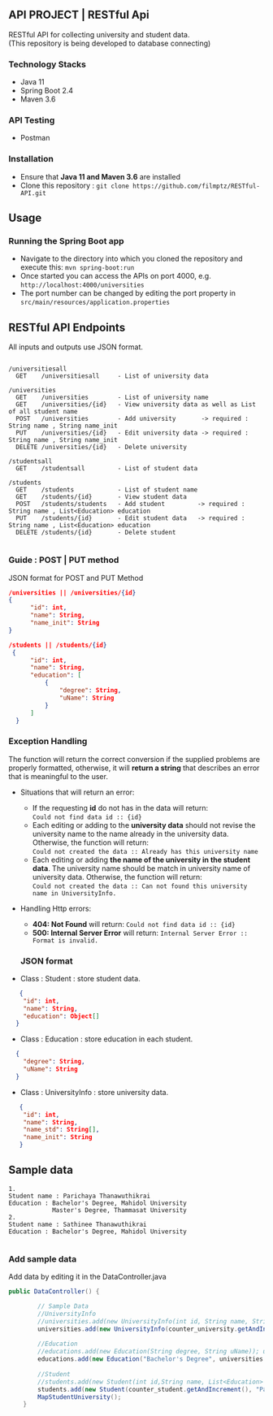 ## API PROJECT | RESTful Api
 RESTful API for collecting university and student data.<br>
 (This repository is being developed to database connecting)
 
### Technology Stacks
* Java 11
* Spring Boot 2.4
* Maven 3.6
### API Testing
* Postman
### Installation
* Ensure that **Java 11 and Maven 3.6** are installed
* Clone this repository : ```git clone https://github.com/filmptz/RESTful-API.git```

## Usage
### Running the Spring Boot app
* Navigate to the directory into which you cloned the repository and execute this: ```mvn spring-boot:run``` <br>
* Once started you can access the APIs on port 4000, e.g. ```http://localhost:4000/universities```<br>
* The port number can be changed by editing the port property in ```src/main/resources/application.properties```<br>

## RESTful API Endpoints
All inputs and outputs use JSON format.
```

/universitiesall
  GET    /universitiesall     - List of university data

/universities
  GET    /universities        - List of university name
  GET    /universities/{id}   - View university data as well as List of all student name
  POST   /universities        - Add university       -> required : String name , String name_init
  PUT    /universities/{id}   - Edit university data -> required : String name , String name_init
  DELETE /universities/{id}   - Delete university

/studentsall
  GET    /studentsall         - List of student data

/students
  GET    /students            - List of student name
  GET    /students/{id}       - View student data 
  POST   /students/students   - Add student         -> required : String name , List<Education> education
  PUT    /students/{id}       - Edit student data   -> required : String name , List<Education> education
  DELETE /students/{id}       - Delete student
  
  ```
  ### Guide : POST | PUT  method
  
 JSON format for POST and PUT Method
  
  ```JSON
  /universities || /universities/{id}
  {
        "id": int,
        "name": String,
        "name_init": String
  }
  
  /students || /students/{id} 
   {
        "id": int,
        "name": String,
        "education": [
            {
                "degree": String,
                "uName": String
            }
        ]
    }
  
  ```
  ### Exception Handling
  The function will return the correct conversion if the supplied problems are properly formatted, otherwise, it will **return a string** that describes an error that is meaningful to the user.
* Situations that will return an error:
     * If the requesting **id** do not has in the data will return:<br> ```Could not find data id :: {id}```
     * Each editing or adding to the **university data** should not revise the university name to the name already in the university data. Otherwise, the function will return:<br> ```Could not created the data :: Already has this university name```
     * Each editing or adding **the name of the university in the student data**. The university name should be match in university name of university data. Otherwise, the function will return:<br> ```Could not created the data :: Can not found this university name in UniversityInfo.```
     
* Handling Http errors:
     * **404: Not Found** will return: ```Could not find data id :: {id}```
     * **500: Internal Server Error** will return: ```Internal Server Error :: Format is invalid.```
      
  ### JSON format  
* Class : Student : store student data.
```JSON
   {
    "id": int,
    "name": String,
    "education": Object[]
  }
```
* Class : Education : store education in each student.
```JSON
  {
    "degree": String,
    "uName": String
  }
```
* Class : UniversityInfo : store university data.
```JSON
   {
    "id": int,
    "name": String,
    "name_std": String[],
    "name_init": String
   }
```
## Sample data
```
1.
Student name : Parichaya Thanawuthikrai 
Education : Bachelor's Degree, Mahidol University
            Master's Degree, Thammasat University
2.
Student name : Sathinee Thanawuthikrai 
Education : Bachelor's Degree, Mahidol University
 
```
### Add sample data 
Add data by editing it in the DataController.java 
```Java
public DataController() {

        // Sample Data
        //UniversityInfo
        //universities.add(new UniversityInfo(int id, String name, String name_init));
        universities.add(new UniversityInfo(counter_university.getAndIncrement(), "Mahidol University", "MU"));
        
        //Education
        //educations.add(new Education(String degree, String uName)); uName get method universities.get(index).getName()
        educations.add(new Education("Bachelor's Degree", universities.get(0).getName()));
     
        //Student
        //students.add(new Student(int id,String name, List<Education> education)); List<Education> education get educations
        students.add(new Student(counter_student.getAndIncrement(), "Parichaya Thanawuthikrai", educations));
        MapStudentUniversity();
    }
```
